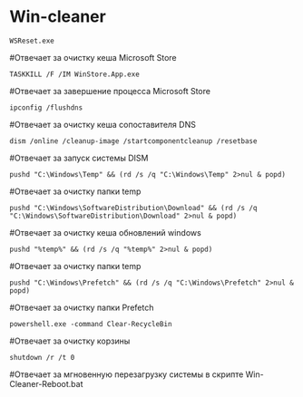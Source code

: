 # Win-cleaner

    WSReset.exe
#Отвечает за очистку кеша Microsoft Store

    TASKKILL /F /IM WinStore.App.exe
#Отвечает за завершение процесса Microsoft Store

    ipconfig /flushdns
#Отвечает за очистку кеша сопоставителя DNS

    dism /online /cleanup-image /startcomponentcleanup /resetbase
#Отвечает за запуск системы DISM

    pushd "C:\Windows\Temp" && (rd /s /q "C:\Windows\Temp" 2>nul & popd)
#Отвечает за очистку папки temp

    pushd "C:\Windows\SoftwareDistribution\Download" && (rd /s /q "C:\Windows\SoftwareDistribution\Download" 2>nul & popd)
#Отвечает за очистку кеша обновлений windows

    pushd "%temp%" && (rd /s /q "%temp%" 2>nul & popd)
#Отвечает за очистку папки temp

    pushd "C:\Windows\Prefetch" && (rd /s /q "C:\Windows\Prefetch" 2>nul & popd)
#Отвечает за очистку папки Prefetch

    powershell.exe -command Clear-RecycleBin
#Отвечает за очистку корзины

    shutdown /r /t 0
#Отвечает за мгновенную перезагрузку системы в скрипте Win-Cleaner-Reboot.bat
